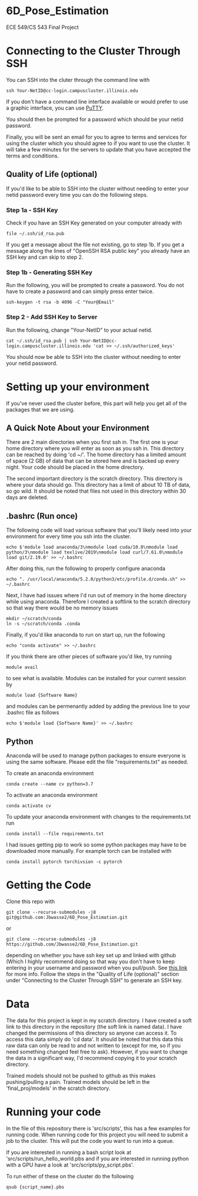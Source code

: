 # 6D_Pose_Estimation
ECE 549/CS 543 Final Project

# Connecting to the Cluster Through SSH
You can SSH into the cluter through the command line with
```
ssh Your-NetID@cc-login.campuscluster.illinois.edu
```
If you don't have a command line interface available or would prefer to use a graphic interface, you can use [PuTTY](https://putty.org/).  

You should then be prompted for a password which should be your netid password.  

Finally, you will be sent an email for you to agree to terms and services for using the cluster which you should agree to if you want to use the cluster. It will take a few minutes for the servers to update that you have accepted the terms and conditions.

## Quality of Life (optional)
If you'd like to be able to SSH into the cluster without needing to enter your netid password every time you can do the following steps.

### Step 1a - SSH Key
Check if you have an SSH Key generated on your computer already with
```
file ~/.ssh/id_rsa.pub
```
If you get a message about the file not existing, go to step 1b. If you get a message along the lines of "OpenSSH RSA public key" you already have an SSH key and can skip to step 2.

### Step 1b - Generating SSH Key
Run the following, you will be prompted to create a password. You do not have to create a password and can simply press enter twice.
```
ssh-keygen -t rsa -b 4096 -C "Your@Email"
```
### Step 2 - Add SSH Key to Server
Run the following, change "Your-NetID" to your actual netid.
```
cat ~/.ssh/id_rsa.pub | ssh Your-NetID@cc-login.campuscluster.illinois.edu 'cat >> ~/.ssh/authorized_keys'
```
You should now be able to SSH into the cluster without needing to enter your netid password.

# Setting up your environment
If you've never used the cluster before, this part will help you get all of the packages that we are using. 

## A Quick Note About your Environment
There are 2 main directories when you first ssh in. The first one is your home directory where you will enter as soon as you ssh in. This directory can be reached by doing 'cd ~/'. The home directory has a limited amount of space (2 GB) of data that can be stored here and is backed up every night. Your code should be placed in the home directory.

The second important directory is the scratch directory. This directory is where your data should go. This directory has a limit of about 10 TB of data, so go wild. It should be noted that files not used in this directory within 30 days are deleted.

## .bashrc (Run once)
The following code will load various software that you'll likely need into your environment for every time you ssh into the cluster.
```
echo $'module load anaconda/3\nmodule load cuda/10.0\nmodule load python/3\nmodule load texlive/2019\nmodule load curl/7.61.0\nmodule load git/2.19.0' >> ~/.bashrc
```
After doing this, run the following to properly configure anaconda
```
echo ". /usr/local/anaconda/5.2.0/python3/etc/profile.d/conda.sh" >> ~/.bashrc
```
Next, I have had issues where I'd run out of memory in the home directory while using anaconda. Therefore I created a softlink to the scratch directory so that way there would be no memory issues
```
mkdir ~/scratch/conda
ln -s ~/scratch/conda .conda
```
Finally, if you'd like anaconda to run on start up, run the following
```
echo "conda activate" >> ~/.bashrc
```
If you think there are other pieces of software you'd like, try running
```
module avail
```
to see what is available. Modules can be installed for your current session by 
```
module load {Software Name}
```
and modules can be permenantly added by adding the previous line to your .bashrc file as follows
```
echo $'module load {Software Name}' >> ~/.bashrc
```
## Python
Anaconda will be used to manage python packages to ensure everyone is using the same software. Please edit the file "requirements.txt" as needed. 

To create an anaconda environment
```
conda create --name cv python=3.7
```

To activate an anaconda environment
```
conda activate cv
```

To update your anaconda environment with changes to the requirements.txt run
```
conda install --file requirements.txt
```
I had issues getting pip to work so some python packages may have to be downloaded more manually. For example torch can be installed with
```
conda install pytorch torchivsion -c pytorch
```


# Getting the Code
Clone this repo with 
```
git clone --recurse-submodules -j8 git@github.com:Jbwasse2/6D_Pose_Estimation.git
```
or 
```
git clone --recurse-submodules -j8 https://github.com/Jbwasse2/6D_Pose_Estimation.git
```
depending on whether you have ssh key set up and linked with github (Which I highly recommend doing so that way you don't have to keep entering in your username and password when you pull/push. See [this link](https://help.github.com/en/github/authenticating-to-github/adding-a-new-ssh-key-to-your-github-account) for more info. Follow the steps in the "Quality of Life (optional)" section under "Connecting to the Cluster Through SSH" to generate an SSH key.

# Data
The data for this project is kept in my scratch directory. I have created a soft link to this directory in the repository (the soft link is named data). I have changed the permissions of this directory so anyone can access it. To access this data simply do 'cd data'. It should be noted that this data this raw data can only be read to and not written to (except for me, so if you need something changed feel free to ask). However, if you want to change the data in a significant way, I'd recommend copying it to your scratch directory.

Trained models should not be pushed to github as this makes pushing/pulling a pain. Trained models should be left in the 'final_proj/models' in the scratch directory.

# Running your code

In the file of this repository there is 'src/scripts', this has a few examples for running code. When running code for this project you will need to submit a job to the cluster. This will put the code you want to run into a queue. 

If you are interested in running a bash script look at 'src/scripts/run_hello_world.pbs and if you are interested in running python with a GPU have a look at 'src/scripts/py_script.pbs'.

To run either of these on the cluster do the following
```
qsub {script_name}.pbs
```
